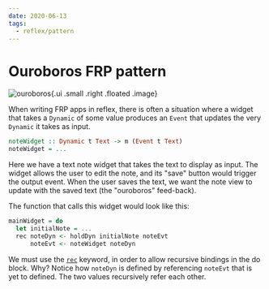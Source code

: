 ```yaml
---
date: 2020-06-13
tags:
  - reflex/pattern
---
```


# Ouroboros FRP pattern

![ouroboros](https://upload.wikimedia.org/wikipedia/commons/thumb/7/71/Serpiente_alquimica.jpg/440px-Serpiente_alquimica.jpg){.ui .small .right .floated .image}

When writing FRP apps in reflex, there is often a situation where a widget that takes a `Dynamic` of some value produces an `Event` that updates the very `Dynamic` it takes as input.

```haskell
noteWidget :: Dynamic t Text -> m (Event t Text)
noteWidget = ...
``` 

Here we have a text note widget that takes the text to display as input. The widget allows the user to edit the note, and its "save" button would trigger the output event. When the user saves the text, we want the note view to update with the saved text (the "ouroboros" feed-back).

The function that calls this widget would look like this:

```haskell
mainWidget = do 
  let initialNote = ...
  rec noteDyn <- holdDyn initialNote noteEvt
      noteEvt <- noteWidget noteDyn
```          

We must use the [`rec`](https://wiki.haskell.org/Keywords#rec) keyword, in order to allow recursive bindings in the do block. Why? Notice how `noteDyn` is defined by referencing `noteEvt` that is yet to defined. The two values recursively refer each other.